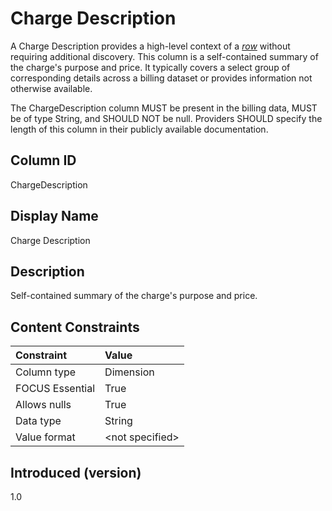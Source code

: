 # Charge Description

A Charge Description provides a high-level context of a [*row*](#glossary:row) without requiring additional discovery. This column is a self-contained summary of the charge's purpose and price. It typically covers a select group of corresponding details across a billing dataset or provides information not otherwise available.

The ChargeDescription column MUST be present in the billing data, MUST be of type String, and SHOULD NOT be null. Providers SHOULD specify the length of this column in their publicly available documentation.

## Column ID

ChargeDescription

## Display Name

Charge Description

## Description

Self-contained summary of the charge's purpose and price.

## Content Constraints

|    Constraint   |      Value       |
|:----------------|:-----------------|
| Column type     | Dimension        |
| FOCUS Essential | True             |
| Allows nulls    | True             |
| Data type       | String           |
| Value format    | \<not specified> |

## Introduced (version)

1.0
